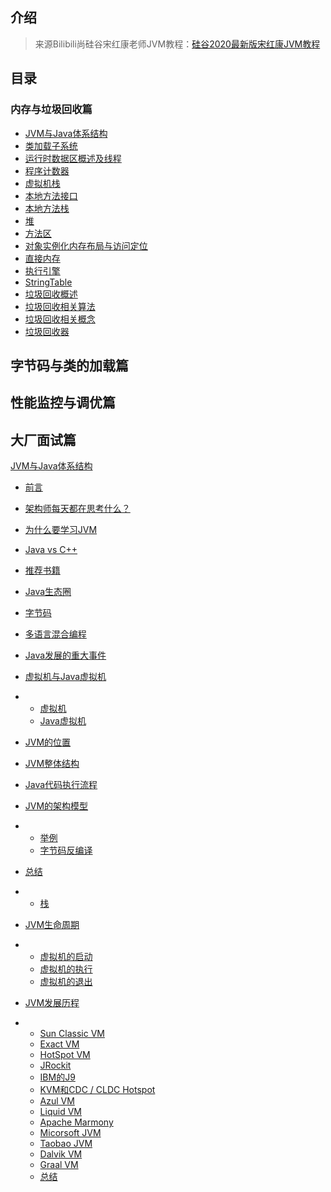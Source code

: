 ## 介绍

> 来源Bilibili尚硅谷宋红康老师JVM教程：[硅谷2020最新版宋红康JVM教程](https://www.bilibili.com/video/BV1PJ411n7xZ)

## 目录

### 内存与垃圾回收篇

- [JVM与Java体系结构](./1_内存与垃圾回收篇/1_JVM与Java体系结构)
- [类加载子系统](./1_内存与垃圾回收篇/2_类加载子系统)
- [运行时数据区概述及线程](./1_内存与垃圾回收篇/3_运行时数据区概述及线程)
- [程序计数器](./1_内存与垃圾回收篇/4_程序计数器)
- [虚拟机栈](./1_内存与垃圾回收篇/5_虚拟机栈)
- [本地方法接口](./1_内存与垃圾回收篇/6_本地方法接口)
- [本地方法栈](./1_内存与垃圾回收篇/7_本地方法栈)
- [堆](./1_内存与垃圾回收篇/8_堆)
- [方法区](./1_内存与垃圾回收篇/9_方法区)
- [对象实例化内存布局与访问定位](./1_内存与垃圾回收篇/10_对象实例化内存布局与访问定位)
- [直接内存](./1_内存与垃圾回收篇/11_直接内存)
- [执行引擎](./1_内存与垃圾回收篇/12_执行引擎)
- [StringTable](./1_内存与垃圾回收篇/13_StringTable)
- [垃圾回收概述](./1_内存与垃圾回收篇/14_垃圾回收概述)
- [垃圾回收相关算法](./1_内存与垃圾回收篇/15_垃圾回收相关算法)
- [垃圾回收相关概念](./1_内存与垃圾回收篇/16_垃圾回收相关概念)
- [垃圾回收器](./1_内存与垃圾回收篇/17_垃圾回收器)

## 字节码与类的加载篇

## 性能监控与调优篇

## 大厂面试篇

[
JVM与Java体系结构](http://localhost:4000/1_内存与垃圾回收篇/1_JVM与Java体系结构/#jvm与java体系结构)

- [前言](http://localhost:4000/1_内存与垃圾回收篇/1_JVM与Java体系结构/#前言)

- [架构师每天都在思考什么？](http://localhost:4000/1_内存与垃圾回收篇/1_JVM与Java体系结构/#架构师每天都在思考什么？)

- [为什么要学习JVM](http://localhost:4000/1_内存与垃圾回收篇/1_JVM与Java体系结构/#为什么要学习jvm)

- [Java vs C++](http://localhost:4000/1_内存与垃圾回收篇/1_JVM与Java体系结构/#java-vs-c)

- [推荐书籍](http://localhost:4000/1_内存与垃圾回收篇/1_JVM与Java体系结构/#推荐书籍)

- [Java生态圈](http://localhost:4000/1_内存与垃圾回收篇/1_JVM与Java体系结构/#java生态圈)

- [字节码](http://localhost:4000/1_内存与垃圾回收篇/1_JVM与Java体系结构/#字节码)

- [多语言混合编程](http://localhost:4000/1_内存与垃圾回收篇/1_JVM与Java体系结构/#多语言混合编程)

- [Java发展的重大事件](http://localhost:4000/1_内存与垃圾回收篇/1_JVM与Java体系结构/#java发展的重大事件)

- [虚拟机与Java虚拟机](http://localhost:4000/1_内存与垃圾回收篇/1_JVM与Java体系结构/#虚拟机与java虚拟机)

- - [虚拟机](http://localhost:4000/1_内存与垃圾回收篇/1_JVM与Java体系结构/#虚拟机)
  - [Java虚拟机](http://localhost:4000/1_内存与垃圾回收篇/1_JVM与Java体系结构/#java虚拟机)

- [JVM的位置](http://localhost:4000/1_内存与垃圾回收篇/1_JVM与Java体系结构/#jvm的位置)

- [JVM整体结构](http://localhost:4000/1_内存与垃圾回收篇/1_JVM与Java体系结构/#jvm整体结构)

- [Java代码执行流程](http://localhost:4000/1_内存与垃圾回收篇/1_JVM与Java体系结构/#java代码执行流程)

- [JVM的架构模型](http://localhost:4000/1_内存与垃圾回收篇/1_JVM与Java体系结构/#jvm的架构模型)

- - [举例](http://localhost:4000/1_内存与垃圾回收篇/1_JVM与Java体系结构/#举例)
  - [字节码反编译](http://localhost:4000/1_内存与垃圾回收篇/1_JVM与Java体系结构/#字节码反编译)

- [总结](http://localhost:4000/1_内存与垃圾回收篇/1_JVM与Java体系结构/#总结)

- - [栈](http://localhost:4000/1_内存与垃圾回收篇/1_JVM与Java体系结构/#栈)

- [JVM生命周期](http://localhost:4000/1_内存与垃圾回收篇/1_JVM与Java体系结构/#jvm生命周期)

- - [虚拟机的启动](http://localhost:4000/1_内存与垃圾回收篇/1_JVM与Java体系结构/#虚拟机的启动)
  - [虚拟机的执行](http://localhost:4000/1_内存与垃圾回收篇/1_JVM与Java体系结构/#虚拟机的执行)
  - [虚拟机的退出](http://localhost:4000/1_内存与垃圾回收篇/1_JVM与Java体系结构/#虚拟机的退出)

- [JVM发展历程](http://localhost:4000/1_内存与垃圾回收篇/1_JVM与Java体系结构/#jvm发展历程)

- - [Sun Classic VM](http://localhost:4000/1_内存与垃圾回收篇/1_JVM与Java体系结构/#sun-classic-vm)
  - [Exact VM](http://localhost:4000/1_内存与垃圾回收篇/1_JVM与Java体系结构/#exact-vm)
  - [HotSpot VM](http://localhost:4000/1_内存与垃圾回收篇/1_JVM与Java体系结构/#hotspot-vm)
  - [JRockit](http://localhost:4000/1_内存与垃圾回收篇/1_JVM与Java体系结构/#jrockit)
  - [IBM的J9](http://localhost:4000/1_内存与垃圾回收篇/1_JVM与Java体系结构/#ibm的j9)
  - [KVM和CDC / CLDC Hotspot](http://localhost:4000/1_内存与垃圾回收篇/1_JVM与Java体系结构/#kvm和cdc--cldc--hotspot)
  - [Azul VM](http://localhost:4000/1_内存与垃圾回收篇/1_JVM与Java体系结构/#azul-vm)
  - [Liquid VM](http://localhost:4000/1_内存与垃圾回收篇/1_JVM与Java体系结构/#liquid-vm)
  - [Apache Marmony](http://localhost:4000/1_内存与垃圾回收篇/1_JVM与Java体系结构/#apache-marmony)
  - [Micorsoft JVM](http://localhost:4000/1_内存与垃圾回收篇/1_JVM与Java体系结构/#micorsoft-jvm)
  - [Taobao JVM](http://localhost:4000/1_内存与垃圾回收篇/1_JVM与Java体系结构/#taobao-jvm)
  - [Dalvik VM](http://localhost:4000/1_内存与垃圾回收篇/1_JVM与Java体系结构/#dalvik-vm)
  - [Graal VM](http://localhost:4000/1_内存与垃圾回收篇/1_JVM与Java体系结构/#graal-vm)
  - [总结](http://localhost:4000/1_内存与垃圾回收篇/1_JVM与Java体系结构/#总结_1)